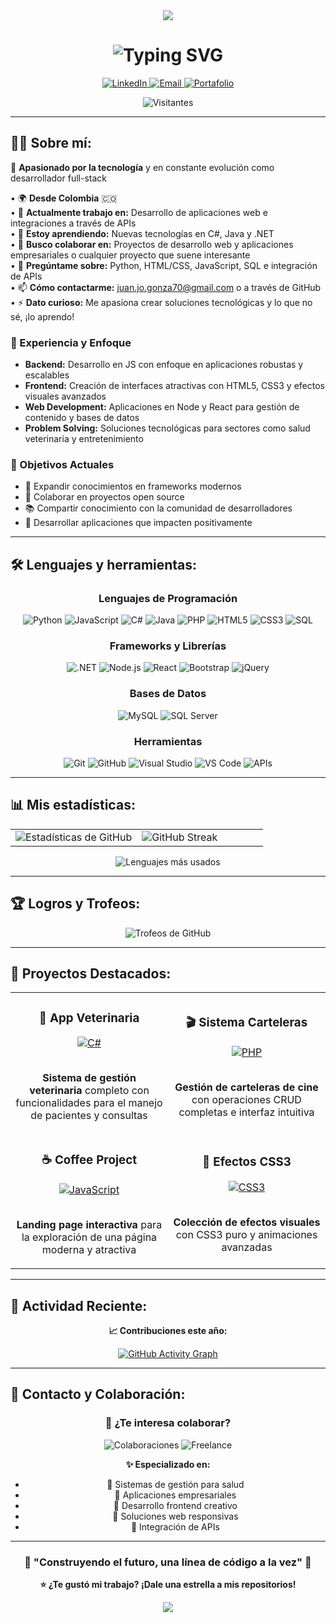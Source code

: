 <div align="center">
  
<!-- Banner personalizado -->
<img src="https://capsule-render.vercel.app/api?type=waving&color=gradient&customColorList=0,2,2,5,30&height=300&section=header&text=Full%20Stack%20Developer&fontSize=70&fontAlignY=35&animation=twinkling&fontColor=ffffff" />

<!-- Información personal -->
<h1 align="center">
  <img src="https://readme-typing-svg.herokuapp.com?font=Fira+Code&weight=600&size=28&pause=1000&color=2E97F7&center=true&vCenter=true&width=600&lines=¡Hola+soy+Juan+José!+👋;Desarrollador+Full-Stack;Siempre+construyendo+algo+nuevo+🚀" alt="Typing SVG" />
</h1>

<!-- Enlaces sociales -->
<p align="center">
  <a href="https://www.linkedin.com/in/juan-jose-gonzalez-quintero">
    <img src="https://img.shields.io/badge/LinkedIn-0077B5?style=for-the-badge&logo=linkedin&logoColor=white" alt="LinkedIn"/>
  </a>
  <a href="mailto:juan.jo.gonza70@gmail.com">
    <img src="https://img.shields.io/badge/Email-D14836?style=for-the-badge&logo=gmail&logoColor=white" alt="Email"/>
  </a>
  <a href="https://juanjo9905.github.io/tarjeta_presentacion/">
    <img src="https://img.shields.io/badge/Portafolio-FF5722?style=for-the-badge&logo=google-chrome&logoColor=white" alt="Portafolio"/>
  </a>
</p>

<!-- Contador de visitantes -->
<p align="center">
  <img src="https://komarev.com/ghpvc/?username=JuanJo9905&label=Visitantes&color=blueviolet&style=flat-square" alt="Visitantes" />
</p>

</div>

---

## 🧑‍💻 Sobre mí:

🚀 **Apasionado por la tecnología** y en constante evolución como desarrollador full-stack

• 🌍 **Desde Colombia** 🇨🇴  
• 🔭 **Actualmente trabajo en:** Desarrollo de aplicaciones web e integraciones a través de APIs  
• 🌱 **Estoy aprendiendo:** Nuevas tecnologías en C#, Java y .NET  
• 👯 **Busco colaborar en:** Proyectos de desarrollo web y aplicaciones empresariales o cualquier proyecto que suene interesante  
• 💬 **Pregúntame sobre:** Python, HTML/CSS, JavaScript, SQL e integración de APIs  
• 📫 **Cómo contactarme:** juan.jo.gonza70@gmail.com o a través de GitHub  
• ⚡ **Dato curioso:** Me apasiona crear soluciones tecnológicas y lo que no sé, ¡lo aprendo!  

### 💼 Experiencia y Enfoque
- **Backend:** Desarrollo en JS con enfoque en aplicaciones robustas y escalables
- **Frontend:** Creación de interfaces atractivas con HTML5, CSS3 y efectos visuales avanzados
- **Web Development:** Aplicaciones en Node y React para gestión de contenido y bases de datos
- **Problem Solving:** Soluciones tecnológicas para sectores como salud veterinaria y entretenimiento

### 🎯 Objetivos Actuales
- 🌟 Expandir conocimientos en frameworks modernos
- 🤝 Colaborar en proyectos open source
- 📚 Compartir conocimiento con la comunidad de desarrolladores
- 🚀 Desarrollar aplicaciones que impacten positivamente

---

## 🛠️ Lenguajes y herramientas:

<div align="center">

### Lenguajes de Programación
<p>
  <img src="https://img.shields.io/badge/Python-3776AB?style=for-the-badge&logo=python&logoColor=white" alt="Python"/>
  <img src="https://img.shields.io/badge/JavaScript-F7DF1E?style=for-the-badge&logo=javascript&logoColor=black" alt="JavaScript"/>
  <img src="https://img.shields.io/badge/C%23-239120?style=for-the-badge&logo=c-sharp&logoColor=white" alt="C#"/>
  <img src="https://img.shields.io/badge/Java-ED8B00?style=for-the-badge&logo=openjdk&logoColor=white" alt="Java"/>
  <img src="https://img.shields.io/badge/PHP-777BB4?style=for-the-badge&logo=php&logoColor=white" alt="PHP"/>
  <img src="https://img.shields.io/badge/HTML5-E34F26?style=for-the-badge&logo=html5&logoColor=white" alt="HTML5"/>
  <img src="https://img.shields.io/badge/CSS3-1572B6?style=for-the-badge&logo=css3&logoColor=white" alt="CSS3"/>
  <img src="https://img.shields.io/badge/SQL-4479A1?style=for-the-badge&logo=mysql&logoColor=white" alt="SQL"/>
</p>

### Frameworks y Librerías
<p>
  <img src="https://img.shields.io/badge/.NET-512BD4?style=for-the-badge&logo=dotnet&logoColor=white" alt=".NET"/>
  <img src="https://img.shields.io/badge/Node.js-339933?style=for-the-badge&logo=nodedotjs&logoColor=white" alt="Node.js"/>
  <img src="https://img.shields.io/badge/React-61DAFB?style=for-the-badge&logo=react&logoColor=black" alt="React"/>
  <img src="https://img.shields.io/badge/Bootstrap-563D7C?style=for-the-badge&logo=bootstrap&logoColor=white" alt="Bootstrap"/>
  <img src="https://img.shields.io/badge/jQuery-0769AD?style=for-the-badge&logo=jquery&logoColor=white" alt="jQuery"/>
</p>

### Bases de Datos
<p>
  <img src="https://img.shields.io/badge/MySQL-4479A1?style=for-the-badge&logo=mysql&logoColor=white" alt="MySQL"/>
  <img src="https://img.shields.io/badge/SQL_Server-CC2927?style=for-the-badge&logo=microsoft-sql-server&logoColor=white" alt="SQL Server"/>
</p>

### Herramientas
<p>
  <img src="https://img.shields.io/badge/Git-F05032?style=for-the-badge&logo=git&logoColor=white" alt="Git"/>
  <img src="https://img.shields.io/badge/GitHub-181717?style=for-the-badge&logo=github&logoColor=white" alt="GitHub"/>
  <img src="https://img.shields.io/badge/Visual_Studio-5C2D91?style=for-the-badge&logo=visual%20studio&logoColor=white" alt="Visual Studio"/>
  <img src="https://img.shields.io/badge/VS_Code-007ACC?style=for-the-badge&logo=visual%20studio%20code&logoColor=white" alt="VS Code"/>
  <img src="https://img.shields.io/badge/API-FF6C37?style=for-the-badge&logo=postman&logoColor=white" alt="APIs"/>
</p>

</div>

---

## 📊 Mis estadísticas:

<div align="center">
  
<table>
<tr>
<td width="50%">

<img src="https://github-readme-stats.vercel.app/api?username=JuanJo9905&show_icons=true&theme=radical&hide_border=true&bg_color=0D1117&title_color=F85D7F&icon_color=F8D866&text_color=FFFFFF&custom_title=Estadísticas%20de%20GitHub" alt="Estadísticas de GitHub"/>

</td>
<td width="50%">

<img src="https://github-readme-streak-stats.herokuapp.com/?user=JuanJo9905&theme=radical&hide_border=true&background=0D1117&stroke=F85D7F&ring=F8D866&fire=F85D7F&currStreakLabel=FFFFFF" alt="GitHub Streak"/>

</td>
</tr>
</table>

<img src="https://github-readme-stats.vercel.app/api/top-langs/?username=JuanJo9905&layout=compact&theme=radical&hide_border=true&bg_color=0D1117&title_color=F85D7F&text_color=FFFFFF" alt="Lenguajes más usados"/>

</div>

---

## 🏆 Logros y Trofeos:

<div align="center">
  <img src="https://github-profile-trophy.vercel.app/?username=JuanJo9905&theme=radical&no-frame=true&no-bg=true&margin-w=4&row=2&column=4" alt="Trofeos de GitHub"/>
</div>

---

## 🚀 Proyectos Destacados:

<div align="center">

<table>
<tr>
<td width="50%">
<h3 align="center">🏥 App Veterinaria</h3>
<div align="center">  
<a href="https://github.com/JuanJo9905/appVeterinaria" target="_blank">
<img src="https://img.shields.io/badge/C%23-239120?style=for-the-badge&logo=c-sharp&logoColor=white" alt="C#"/>
</a>
<br>
<br>
<p><strong>Sistema de gestión veterinaria</strong> completo con funcionalidades para el manejo de pacientes y consultas</p>
</div>
</td>

<td width="50%">
<h3 align="center">🎬 Sistema Carteleras</h3>
<div align="center">
<a href="https://github.com/JuanJo9905/carteleras" target="_blank">
<img src="https://img.shields.io/badge/PHP-777BB4?style=for-the-badge&logo=php&logoColor=white" alt="PHP"/>
</a>
<br>
<br>
<p><strong>Gestión de carteleras de cine</strong> con operaciones CRUD completas e interfaz intuitiva</p>
</div>
</td>
</tr>

<tr>
<td width="50%">
<h3 align="center">☕ Coffee Project</h3>
<div align="center">
<a href="https://github.com/JuanJo9905/coffe-project" target="_blank">
<img src="https://img.shields.io/badge/JavaScript-F7DF1E?style=for-the-badge&logo=javascript&logoColor=black" alt="JavaScript"/>
</a>
<br>
<br>
<p><strong>Landing page interactiva</strong> para la exploración de una página moderna y atractiva</p>
</div>
</td>

<td width="50%">
<h3 align="center">🎨 Efectos CSS3</h3>
<div align="center">
<a href="https://github.com/JuanJo9905/efectosCSS3" target="_blank">
<img src="https://img.shields.io/badge/CSS3-1572B6?style=for-the-badge&logo=css3&logoColor=white" alt="CSS3"/>
</a>
<br>
<br>
<p><strong>Colección de efectos visuales</strong> con CSS3 puro y animaciones avanzadas</p>
</div>
</td>
</tr>
</table>

</div>

---

## 🌟 Actividad Reciente:

<!--START_SECTION:activity-->
<!--END_SECTION:activity-->

<div align="center">
  
**📈 Contribuciones este año:**
  
[![GitHub Activity Graph](https://github-readme-activity-graph.vercel.app/graph?username=JuanJo9905&bg_color=0d1117&color=f8d866&line=f85d7f&point=ffffff&area=true&hide_border=true)](https://github.com/ashutosh00710/github-readme-activity-graph)

</div>

---

## 💬 Contacto y Colaboración:

<div align="center">

### 🤝 ¿Te interesa colaborar?

<p>
<img src="https://img.shields.io/badge/Abierto%20a%20colaboraciones-brightgreen?style=for-the-badge" alt="Colaboraciones"/>
<img src="https://img.shields.io/badge/Freelance%20disponible-blue?style=for-the-badge" alt="Freelance"/>
</p>

**✨ Especializado en:**
- 🏥 Sistemas de gestión para salud
- 🏢 Aplicaciones empresariales  
- 🎨 Desarrollo frontend creativo
- 📱 Soluciones web responsivas
- 🔗 Integración de APIs

</div>

---

<div align="center">
  
### 🌟 "Construyendo el futuro, una línea de código a la vez" 🌟

**⭐ ¿Te gustó mi trabajo? ¡Dale una estrella a mis repositorios!**

<img src="https://capsule-render.vercel.app/api?type=waving&color=gradient&customColorList=0,2,2,5,30&height=100&section=footer" />

</div>
